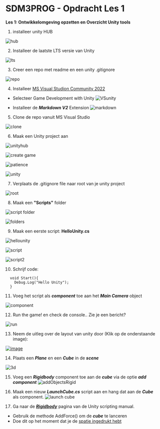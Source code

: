 # SDM3PROG - Opdracht Les 1

**Les 1: Ontwikkelomgeving opzetten en Overzicht Unity tools**

1. installeer unity HUB

![hub](https://user-images.githubusercontent.com/1262745/216940260-3ecdf60a-4cc5-444c-a402-06dd3459728a.png)

2. Installeer de laatste LTS versie van Unity

![lts](https://user-images.githubusercontent.com/1262745/216939918-3874ba56-e1c3-49fb-8bac-005241182cae.png)

3. Creer een repo met readme en een unity .gitignore

![repo](https://user-images.githubusercontent.com/1262745/216939622-9a9d53aa-0eeb-4323-85d8-9bda551a301a.png)

4. Installeer [MS Visual Studion Community 2022](https://visualstudio.microsoft.com/downloads/)
* Selecteer Game Development with Unity
![VSunity](https://user-images.githubusercontent.com/1262745/216986819-4bc6afe0-9967-4879-80f7-504565016f69.png)

* Installeer de ***Markdown V2*** Extension
![markdown](https://user-images.githubusercontent.com/1262745/216987147-a79b5572-6b4d-472e-9f77-259bb7d7b8c4.png)


5. Clone de repo vanuit MS Visual Studio

![clone](https://user-images.githubusercontent.com/1262745/216944643-6c447b9f-e305-4dda-a3aa-47179c79d11b.png)

6. Maak een Unity project aan

![unityhub](https://user-images.githubusercontent.com/1262745/216937816-a3c0c4ba-9095-4c60-8431-bdf3dff80077.png)

![create game](https://user-images.githubusercontent.com/1262745/216938273-17306e93-32ad-468a-bedf-5efb62c4591e.png)

![patience](https://user-images.githubusercontent.com/1262745/216938677-8133a273-0f83-475e-89bb-1fb380543a95.png)

![unity](https://user-images.githubusercontent.com/1262745/216944716-bf1b346e-4f36-4217-8082-4fb551120f8c.png)

7. Verplaats de .gitignore file naar root van je unity project

![root](https://user-images.githubusercontent.com/1262745/216955006-0ab2f920-f0fe-4754-afb4-96b3933d2016.png)


8. Maak een **"Scripts"** folder

![script folder](https://user-images.githubusercontent.com/1262745/216945944-54b722e5-ff2a-4234-bb5c-6bdef8abd164.png)

![folders](https://user-images.githubusercontent.com/1262745/216945988-cc0df84c-1d81-4179-b6c3-c882d5b81026.png)

9. Maak een eerste script: **HelloUnity.cs**

![hellounity](https://user-images.githubusercontent.com/1262745/216946539-011f9dbc-591c-4de8-b5f6-9074445a63b2.png)

![script](https://user-images.githubusercontent.com/1262745/216946844-b529242a-3546-4190-8e63-3b9fc1886567.png)

![script2](https://user-images.githubusercontent.com/1262745/216947101-31e0775e-e199-44cf-90ef-c5cfe5c260da.png)

10. Schrijf code:

```
  void Start(){
    Debug.Log("Hello Unity");
  }
```

11. Voeg het script als ***component*** toe aan het ***Main Camera*** object

![component](https://user-images.githubusercontent.com/1262745/216948658-32ab1cfa-e0fd-4cdf-b5ff-bafa1a8deaa9.png)

12. Run the game! en check de console.. Zie  je een bericht?

![run](https://user-images.githubusercontent.com/1262745/216949259-30d317b7-4d68-410e-ac80-5f6f3b4b8015.png)


13. Neem de uitleg over de layout van unity door (Klik op de onderstaande image):

[![image](https://docs.unity3d.com/uploads/Main/using-editor-window.png)](https://docs.unity3d.com/Manual/UsingTheEditor.html)

14. Plaats een ***Plane*** en een ***Cube*** in de ***scene***

![3d](https://user-images.githubusercontent.com/1262745/216987879-0503f333-0bb5-4d58-8db9-d2d1be3c6506.png)

15. Voeg een ***Rigidbody*** component toe aan de ***cube*** via de optie ***add component***
![addObjectsRigid](https://user-images.githubusercontent.com/1262745/216987955-ef5b1fa3-ec39-450a-bbdc-8cfa085fd289.png)

16. Maak een nieuw ***LaunchCube.cs*** script aan en hang dat aan de ***Cube*** als component. 
![launch cube](https://user-images.githubusercontent.com/1262745/216988688-58fa601b-c638-4c33-92cc-9e7ef36e3404.png)

17. Ga naar de [***Rigidbody***](https://docs.unity3d.com/ScriptReference/Rigidbody.html) pagina van de Unity scripting manual.
* Gebruik de methode AddForce() om de ***cube*** te lanceren
* Doe dit op het moment dat je de [spatie ingedrukt hebt](https://docs.unity3d.com/ScriptReference/Input.GetKeyDown.html)
